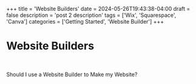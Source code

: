 +++
title = 'Website Builders'
date = 2024-05-26T19:43:38-04:00
draft = false
description = 'post 2 description'
tags = ['Wix', 'Squarespace', 'Canva']
categories = ['Getting Started', 'Website Builder']
+++
<h1 class='txt-center'>Website Builders</h1> 

<br>

<p>Should I use a Website Builder to Make my Website?</p>

<br>

